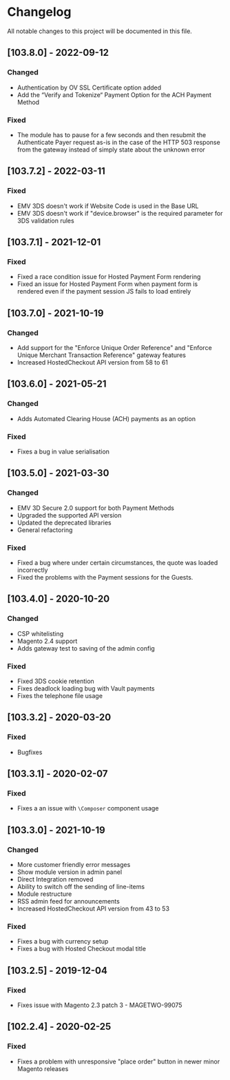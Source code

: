 # Changelog
All notable changes to this project will be documented in this file.

## [103.8.0] - 2022-09-12
### Changed
- Authentication by OV SSL Certificate option added
- Add the “Verify and Tokenize“ Payment Option for the ACH Payment Method 

### Fixed
- The module has to pause for a few seconds and then resubmit the Authenticate Payer request as-is in the case of the HTTP 503 response from the gateway instead of simply state about the unknown error


## [103.7.2] - 2022-03-11
### Fixed
- EMV 3DS doesn't work if Website Code is used in the Base URL
- EMV 3DS doesn't work if "device.browser" is the required parameter for 3DS validation rules


## [103.7.1] - 2021-12-01
### Fixed
- Fixed a race condition issue for Hosted Payment Form rendering 
- Fixed an issue for Hosted Payment Form when payment form is rendered even if the payment session JS fails to load entirely


## [103.7.0] - 2021-10-19
### Changed
- Add support for the "Enforce Unique Order Reference" and "Enforce Unique Merchant Transaction Reference" gateway features
- Increased HostedCheckout API version from 58 to 61

## [103.6.0] - 2021-05-21
### Changed
- Adds Automated Clearing House (ACH) payments as an option

### Fixed
- Fixes a bug in value serialisation


## [103.5.0] - 2021-03-30
### Changed
- EMV 3D Secure 2.0 support for both Payment Methods
- Upgraded the supported API version
- Updated the deprecated libraries
- General refactoring

### Fixed
- Fixed a bug where under certain circumstances, the quote was loaded incorrectly
- Fixed the problems with the Payment sessions for the Guests.


## [103.4.0] - 2020-10-20
### Changed
- CSP whitelisting
- Magento 2.4 support
- Adds gateway test to saving of the admin config

### Fixed
- Fixed 3DS cookie retention
- Fixes deadlock loading bug with Vault payments
- Fixes the telephone file usage


## [103.3.2] - 2020-03-20
### Fixed
- Bugfixes


## [103.3.1] - 2020-02-07
### Fixed
- Fixes a an issue with `\Composer` component usage


## [103.3.0] - 2021-10-19
### Changed
- More customer friendly error messages
- Show module version in admin panel
- Direct Integration removed
- Ability to switch off the sending of line-items
- Module restructure
- RSS admin feed for announcements
- Increased HostedCheckout API version from 43 to 53

### Fixed
- Fixes a bug with currency setup
- Fixes a bug with Hosted Checkout modal title


## [103.2.5] - 2019-12-04
### Fixed
- Fixes issue with Magento 2.3 patch 3 - MAGETWO-99075


## [102.2.4] - 2020-02-25
### Fixed
- Fixes a problem with unresponsive "place order" button in newer minor Magento releases
